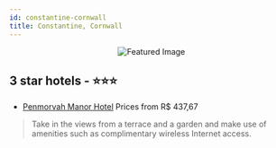 ```yaml
---
id: constantine-cornwall
title: Constantine, Cornwall
---
```


<center><img src="https://i.travelapi.com/hotels/20000000/19020000/19011700/19011638/751d369e_z.jpg" alt="Featured Image" /></center>


##  3 star hotels - ⭐️⭐️⭐️

-    [Penmorvah Manor Hotel](https://us.hurb.com/hotels/constantine/penmorvah-manor-hotel-JNP-JP120496?cmp=18055) Prices from R$ 437,67
   > Take in the views from a terrace and a garden and make use of amenities such as complimentary wireless Internet access.
